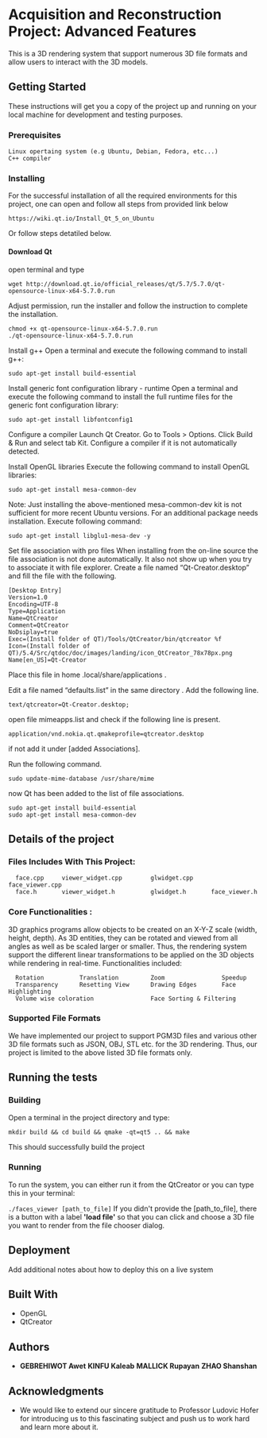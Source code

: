 
# Acquisition and Reconstruction Project: Advanced Features

This is a 3D rendering system that support numerous 3D file formats and allow users to interact with the 3D models. 

## Getting Started

These instructions will get you a copy of the project up and running on your local machine for development and testing purposes. 

### Prerequisites

```
Linux opertaing system (e.g Ubuntu, Debian, Fedora, etc...)
C++ compiler 
```

### Installing


For the successful installation of all the required environments for this project, one can open and follow all steps from provided link below

```
https://wiki.qt.io/Install_Qt_5_on_Ubuntu
```
Or follow steps detatiled below.

#### Download Qt

open terminal and type

```
wget http://download.qt.io/official_releases/qt/5.7/5.7.0/qt-opensource-linux-x64-5.7.0.run
```

Adjust permission, run the installer and follow the instruction to complete the installation.

```
chmod +x qt-opensource-linux-x64-5.7.0.run
./qt-opensource-linux-x64-5.7.0.run
```
Install g++
Open a terminal and execute the following command to install g++:
```
sudo apt-get install build-essential
```
Install generic font configuration library - runtime
Open a terminal and execute the following command to install the full runtime files for the generic font configuration library:
```
sudo apt-get install libfontconfig1
```
Configure a compiler
Launch Qt Creator. Go to Tools > Options. Click Build & Run and select tab Kit. Configure a compiler if it is not automatically detected.

Install OpenGL libraries
Execute the following command to install OpenGL libraries:
```
sudo apt-get install mesa-common-dev
```
Note: Just installing the above-mentioned mesa-common-dev kit is not sufficient for more recent Ubuntu versions. 
For an additional package needs installation. Execute following command:

```
sudo apt-get install libglu1-mesa-dev -y
```

Set file association with pro files
When installing from the on-line source the file association is not done automatically. 
It also not show up when you try to associate it with file explorer. Create a file named “Qt-Creator.desktop” and fill the file with the following.
```
[Desktop Entry]
Version=1.0
Encoding=UTF-8
Type=Application
Name=QtCreator
Comment=QtCreator
NoDsiplay=true
Exec=(Install folder of QT)/Tools/QtCreator/bin/qtcreator %f
Icon=(Install folder of QT)/5.4/Src/qtdoc/doc/images/landing/icon_QtCreator_78x78px.png
Name[en_US]=Qt-Creator
```

Place this file in home .local/share/applications .

Edit a file named “defaults.list” in the same directory . Add the following line.

```
text/qtcreator=Qt-Creator.desktop;
```
open file mimeapps.list and check if the following line is present.
```
application/vnd.nokia.qt.qmakeprofile=qtcreator.desktop
```
if not add it under [added Associations].

Run the following command.
```
sudo update-mime-database /usr/share/mime
```
now Qt has been added to the list of file associations.
```
sudo apt-get install build-essential
sudo apt-get install mesa-common-dev
```

## Details of the project

### Files Includes With This Project:
      face.cpp     viewer_widget.cpp	    glwidget.cpp     face_viewer.cpp  
      face.h	   viewer_widget.h          glwidget.h       face_viewer.h		       


### Core Functionalities :
3D graphics programs allow objects to be created on an X-Y-Z scale (width, height, depth). As 3D entities, they can be rotated and viewed from all angles as well as be scaled larger or smaller. Thus, the rendering system support the different linear transformations to be applied on the 3D objects while rendering in real-time.
Functionalities included:
     
	  Rotation			Translation	    	Zoom     			Speedup  
      Transparency		Resetting View      Drawing Edges       Face Highlighting
	  Volume wise coloration				Face Sorting & Filtering	       

### Supported File Formats 
We have implemented our project to support PGM3D files and various other 3D file formats such as JSON, OBJ, STL etc. for the 3D rendering.  Thus, our project is limited to the above listed 3D file formats only.  

## Running the tests
### Building 
Open a terminal in the project directory and type:  

```mkdir build && cd build && qmake -qt=qt5 .. && make ```

This should successfully build the project 

### Running 
To run the system, you can either run it from the QtCreator or you can type this in your terminal:

``` ./faces_viewer [path_to_file] ```
If you didn't provide the [path_to_file], there is a button with a label **'load file'** so that you can click and choose a 3D file you want to render from the file chooser dialog.   

## Deployment

Add additional notes about how to deploy this on a live system

## Built With

* OpenGL
* QtCreator

## Authors

* **GEBREHIWOT Awet**  **KINFU Kaleab** **MALLICK Rupayan**  **ZHAO Shanshan**  

## Acknowledgments
* We would like to extend our sincere gratitude to Professor Ludovic Hofer for introducing us to this fascinating subject and push us to work hard and learn more about it.   
